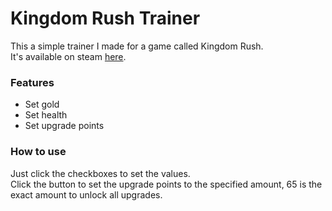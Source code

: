 # Kingdom Rush Trainer
This a simple trainer I made for a game called Kingdom Rush.  
It's available on steam [here](http://store.steampowered.com/app/246420/).

### Features
- Set gold
- Set health
- Set upgrade points

### How to use
Just click the checkboxes to set the values.  
Click the button to set the upgrade points to the specified amount,	65 is the exact amount to unlock all upgrades.